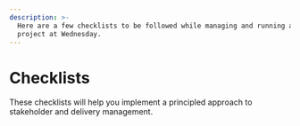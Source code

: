 ```yaml
---
description: >-
  Here are a few checklists to be followed while managing and running any
  project at Wednesday.
---
```


# Checklists

These checklists will help you implement a principled approach to stakeholder and delivery management.

